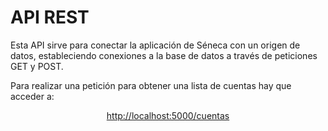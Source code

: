# **API REST**

Esta API sirve para conectar la aplicación de Séneca con un origen de datos, estableciendo conexiones a la base de datos a través de peticiones GET y POST.

Para realizar una petición para obtener una lista de cuentas hay que acceder a: \
    <center>
    <http://localhost:5000/cuentas>
    </center> 